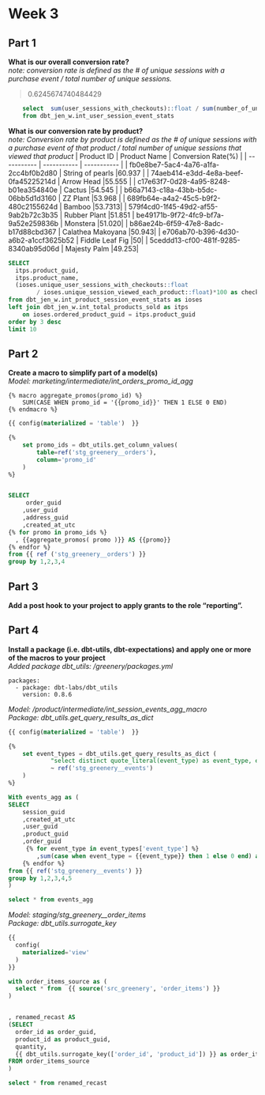 # Week 3 
## Part 1

**What is our overall conversion rate?**<br>
*note: conversion rate is defined as the # of unique sessions with a purchase event / total number of unique sessions.*<br>
> 0.6245674740484429 <br>
```sql 
	select  sum(user_sessions_with_checkouts)::float / sum(number_of_unique_session_page_views)::float as conversion_rate
	from dbt_jen_w.int_user_session_event_stats
```	 

**What is our conversion rate by product?**<br>
*note: Conversion rate by product is defined as the # of unique sessions with a purchase event of that product / total number of unique sessions that viewed that product*
| Product ID | Product Name | Conversion Rate(%) |
| ----------- | ----------- | ----------- |
| fb0e8be7-5ac4-4a76-a1fa-2cc4bf0b2d80 | String of pearls |60.937 |
| 74aeb414-e3dd-4e8a-beef-0fa45225214d | Arrow Head |55.555 |
| c17e63f7-0d28-4a95-8248-b01ea354840e | Cactus |54.545 |
| b66a7143-c18a-43bb-b5dc-06bb5d1d3160 | ZZ Plant |53.968 |
| 689fb64e-a4a2-45c5-b9f2-480c2155624d | Bamboo |53.7313|
| 579f4cd0-1f45-49d2-af55-9ab2b72c3b35 | Rubber Plant |51.851
| be49171b-9f72-4fc9-bf7a-9a52e259836b | Monstera |51.020|
| b86ae24b-6f59-47e8-8adc-b17d88cbd367 | Calathea Makoyana |50.943|
| e706ab70-b396-4d30-a6b2-a1ccf3625b52 | Fiddle Leaf Fig |50|
| 5ceddd13-cf00-481f-9285-8340ab95d06d | Majesty Palm |49.253|

```	sql 
SELECT
  itps.product_guid,
  itps.product_name,
  (ioses.unique_user_sessions_with_checkouts::float 
        / ioses.unique_session_viewed_each_product::float)*100 as checkout_product_conversion_rate
from dbt_jen_w.int_product_session_event_stats as ioses
left join dbt_jen_w.int_total_products_sold as itps
    on ioses.ordered_product_guid = itps.product_guid
order by 3 desc
limit 10
```	 
## Part 2
**Create a macro to simplify part of a model(s)** <br>
*Model: marketing/intermediate/int_orders_promo_id_agg*

```	 
{% macro aggregate_promos(promo_id) %}
    SUM(CASE WHEN promo_id = '{{promo_id}}' THEN 1 ELSE 0 END)
{% endmacro %}
```	 

```sql
{{ config(materialized = 'table')  }}

{% 
    set promo_ids = dbt_utils.get_column_values(
        table=ref('stg_greenery__orders'),
        column='promo_id'
    ) 
%}


SELECT
     order_guid
    ,user_guid
    ,address_guid
    ,created_at_utc
{% for promo in promo_ids %}
  , {{aggregate_promos( promo )}} AS {{promo}}
{% endfor %}
from {{ ref ('stg_greenery__orders') }}
group by 1,2,3,4
```


## Part 3
**Add a post hook to your project to apply grants to the role “reporting”.**


## Part 4
**Install a package (i.e. dbt-utils, dbt-expectations) and apply one or more of the macros to your project**<br>
*Added package dbt_utils: /greenery/packages.yml*
```	 
packages:
  - package: dbt-labs/dbt_utils
    version: 0.8.6
```	 
*Model: /product/intermediate/int_session_events_agg_macro*<br>
*Package: dbt_utils.get_query_results_as_dict*

```	sql
{{ config(materialized = 'table')  }}

{%
    set event_types = dbt_utils.get_query_results_as_dict (
            "select distinct quote_literal(event_type) as event_type, event_type as column_name from"
            ~ ref('stg_greenery__events')
    )
%}

With events_agg as (
SELECT
    session_guid
    ,created_at_utc
    ,user_guid
    ,product_guid
    ,order_guid
     {% for event_type in event_types['event_type'] %}
        ,sum(case when event_type = {{event_type}} then 1 else 0 end) as {{ event_types['column_name'][loop.index0] }}
    {% endfor %}
from {{ ref('stg_greenery__events') }}
group by 1,2,3,4,5
)

select * from events_agg
```
*Model: staging/stg_greenery__order_items*<br>
*Package: dbt_utils.surrogate_key*

```sql
{{
  config(
    materialized='view'
  )
}}

with order_items_source as (
  select * from  {{ source('src_greenery', 'order_items') }}
)


, renamed_recast AS
(SELECT 
  order_id as order_guid,
  product_id as product_guid,
  quantity,
  {{ dbt_utils.surrogate_key(['order_id', 'product_id']) }} as order_items_surrogate_key
FROM order_items_source
)

select * from renamed_recast
```